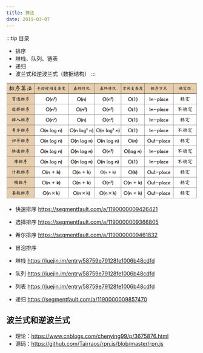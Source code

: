 ```yaml
---
title: 算法
date: 2019-03-07
---
```


:::tip 目录
- 排序
- 堆栈、队列、链表
- 递归
- 波兰式和逆波兰式（数据结构）
:::

<img src="./images/sort.png" />

- 快速排序 https://segmentfault.com/a/1190000009426421
- 选择排序 https://segmentfault.com/a/1190000009366805
- 希尔排序 https://segmentfault.com/a/1190000009461832
- 冒泡排序


- 堆栈 https://juejin.im/entry/58759e79128fe1006b48cdfd
- 队列 https://juejin.im/entry/58759e79128fe1006b48cdfd
- 列表 https://juejin.im/entry/58759e79128fe1006b48cdfd

- 递归 https://segmentfault.com/a/1190000009857470

## 波兰式和逆波兰式

- 理论：https://www.cnblogs.com/chenying99/p/3675876.html
- 源码：https://github.com/Tairraos/rpn.js/blob/master/rpn.js